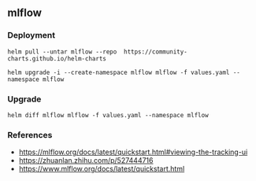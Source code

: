 ## mlflow

### Deployment
```
helm pull --untar mlflow --repo  https://community-charts.github.io/helm-charts
```

```
helm upgrade -i --create-namespace mlflow mlflow -f values.yaml --namespace mlflow
```

### Upgrade
```
helm diff mlflow mlflow -f values.yaml --namespace mlflow
```
### References
- https://mlflow.org/docs/latest/quickstart.html#viewing-the-tracking-ui
- https://zhuanlan.zhihu.com/p/527444716
- https://www.mlflow.org/docs/latest/quickstart.html
